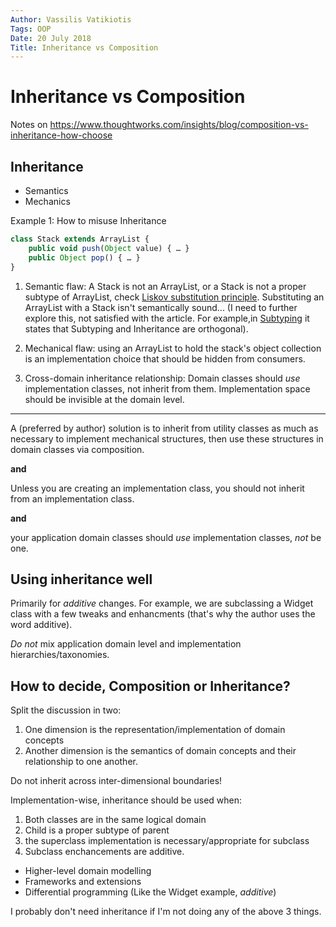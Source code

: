 ```yaml
---
Author: Vassilis Vatikiotis
Tags: OOP
Date: 20 July 2018
Title: Inheritance vs Composition
---
```


# Inheritance vs Composition

Notes on https://www.thoughtworks.com/insights/blog/composition-vs-inheritance-how-choose

## Inheritance

- Semantics
- Mechanics

Example 1: How to misuse Inheritance

```typescript
class Stack extends ArrayList {
    public void push(Object value) { … }
    public Object pop() { … }
}
```

1. Semantic flaw: A Stack is not an ArrayList, or a Stack is not a proper subtype of ArrayList, check [Liskov substitution principle](https://en.wikipedia.org/wiki/Liskov_substitution_principle). Substituting an ArrayList with a Stack isn't semantically sound...
(I need to further explore this, not satisfied with the article. For example,in [Subtyping](https://en.wikipedia.org/wiki/Subtyping#Relationship_with_inheritance) it states that Subtyping and Inheritance are orthogonal).

2. Mechanical flaw: using an ArrayList to hold the stack's object collection is an implementation choice that should be hidden from consumers.

3. Cross-domain inheritance relationship: Domain classes should *use* implementation classes, not inherit from them. Implementation space should be invisible at the domain level.

---

A (preferred by author) solution is to inherit from utility classes as much as necessary to implement mechanical structures, then use these structures in domain classes via composition.

**and**

Unless you are creating an implementation class, you should not inherit from an implementation class.

**and**

your application domain classes should *use* implementation classes, *not* be one.

## Using inheritance well

Primarily for *additive* changes. For example, we are subclassing a Widget class with a few tweaks and enhancments (that's why the author uses the word additive).

*Do not* mix application domain level and implementation hierarchies/taxonomies.

## How to decide, Composition or Inheritance?

Split the discussion in two:

1. One dimension is the representation/implementation of domain concepts
2. Another dimension is the semantics of domain concepts and their relationship to one another.

Do not inherit across inter-dimensional boundaries!

Implementation-wise, inheritance should be used when:
1. Both classes are in the same logical domain
2. Child is a proper subtype of parent
3. the superclass implementation is necessary/appropriate for subclass
4. Subclass enchancements are additive.

- Higher-level domain modelling
- Frameworks and extensions
- Differential programming (Like the Widget example, *additive*)

I probably don't need inheritance if I'm not doing any of the above 3 things.